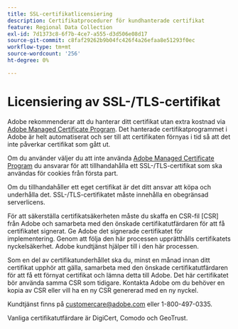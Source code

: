 ```yaml
---
title: SSL-certifikatlicensiering
description: Certifikatprocedurer för kundhanterade certifikat
feature: Regional Data Collection
exl-id: 7d1373c8-6f7b-4ce7-a555-d3d506e08d17
source-git-commit: c8faf29262b9b04fc426f4a26efaa8e51293f0ec
workflow-type: tm+mt
source-wordcount: '256'
ht-degree: 0%

---
```


# Licensiering av SSL-/TLS-certifikat

Adobe rekommenderar att du hanterar ditt certifikat utan extra kostnad via [Adobe Managed Certificate Program](https://experienceleague.adobe.com/docs/core-services/interface/ec-cookies/cookies-first-party.html). Det hanterade certifikatprogrammet i Adobe är helt automatiserat och ser till att certifikaten förnyas i tid så att det inte påverkar certifikat som gått ut.

Om du använder väljer du att inte använda [Adobe Managed Certificate Program](https://experienceleague.adobe.com/docs/core-services/interface/ec-cookies/cookies-first-party.html) du ansvarar för att tillhandahålla ett SSL-/TLS-certifikat som ska användas för cookies från första part.

Om du tillhandahåller ett eget certifikat är det ditt ansvar att köpa och underhålla det.  SSL-/TLS-certifikatet måste innehålla en obegränsad serverlicens.

För att säkerställa certifikatsäkerheten måste du skaffa en CSR-fil [CSR] från Adobe och samarbeta med den önskade certifikatutfärdaren för att få certifikatet signerat.  Ge Adobe det signerade certifikatet för implementering.  Genom att följa den här processen upprätthålls certifikatets nyckelsäkerhet.  Adobe kundtjänst hjälper till i den här processen.

Som en del av certifikatunderhållet ska du, minst en månad innan ditt certifikat upphör att gälla, samarbeta med den önskade certifikatutfärdaren för att få ett förnyat certifikat och lämna detta till Adobe.  Det här certifikatet bör använda samma CSR som tidigare.  Kontakta Adobe om du behöver en kopia av CSR eller vill ha en ny CSR genererad med en ny nyckel.

Kundtjänst finns på customercare@adobe.com eller 1-800-497-0335.

Vanliga certifikatutfärdare är DigiCert, Comodo och GeoTrust.
